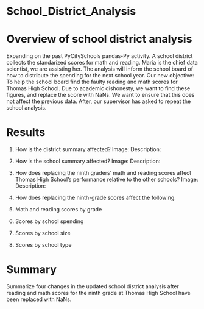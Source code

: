 # School_District_Analysis
# Overview of school district analysis 
Expanding on the past PyCitySchools pandas-Py activity. 
A school district collects the standarized scores for math and reading. Maria is the chief data scientist, we are assisting her. 
The analysis will inform the school board of how to distribute the spending for the next school year.
Our new objective: To help the school board find the faulty reading and math scores for Thomas High School. 
Due to academic dishonesty, we want to find these figures, and replace the score with NaNs. 
We want to ensure that this does not affect the previous data. After, our supervisor has asked to repeat the school analysis. 

# Results
1. How is the district summary affected?
Image: 
Description:
2. How is the school summary affected?
Image: 
Description:
3. How does replacing the ninth graders’ math and reading scores affect Thomas High School’s performance relative to the other schools?
Image: 
Description:

7. How does replacing the ninth-grade scores affect the following:
  1. Math and reading scores by grade
  2. Scores by school spending
  3. Scores by school size
  4. Scores by school type

# Summary
Summarize four changes in the updated school district analysis after reading and math scores for the ninth grade at Thomas High School have been replaced with NaNs.
